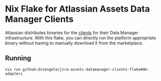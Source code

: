# Nix Flake for Atlassian Assets Data Manager Clients

Atlassian distributes binaries for the [clients](https://marketplace.atlassian.com/apps/1234690/data-manager-clients-for-jsm-assets) for their Data Manager infrastructure. With this flake, you can directly run the platform appropriate binary without having to manually download it from the marketplace.

## Running

```shell
nix run github:dstengele/jira-assets-datamanager-clients-flake#dm-adapters
```
